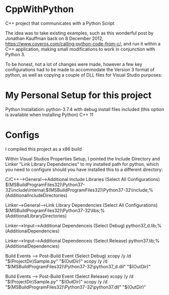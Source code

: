# CppWithPython
C++ project that communicates with a Python Script

The idea was to take existing examples, such as this wonderful post by Jonathan Kauffman back on 8 December 2012, https://www.coveros.com/calling-python-code-from-c/, and run it within a C++ application, making small modifications to work in conjunction with Python 3. 

To be honest, not a lot of changes were made, however a few key configurations had to be made to accommodate the Version 3 format of python, as well as copying a couple of DLL files for Visual Studio purposes:

# My Personal Setup for this project
Python Installation: python-3.7.4 with debug install files included (this option is available when installing Python)
C++ 11


# Configs
I compiled this project as a x86 build

Within Visual Studios Properties Setup, I pointed the Include Directory and Linker "Link Library Dependencies" to my installed path for python, which you need to configure should you have installed this to a different directory: 

C/C++-->General-->Additional Include Libraries (Select All Configurations)
$(MSBuildProgramFiles32)\Python37-32\include\internal;$(MSBuildProgramFiles32)\Python37-32\include;%(AdditionalIncludeDirectories)

Linker-->General-->Link Library Dependencies (Select All Configurations)
$(MSBuildProgramFiles32)\Python37-32\libs;%(AdditionalLibraryDirectories)

Linker-->Input-->Additional Dependenceis (Select Debug)
python37_d.lib;%(AdditionalDependencies)

Linker-->Input-->Additional Dependenceis (Select Release)
python37.lib;%(AdditionalDependencies)

Build Events --> Post-Build Event (Select Debug)
xcopy /y /d "$(ProjectDir)Sample.py" "$(OutDir)"
xcopy /y /d "$(MSBuildProgramFiles32)\Python37-32\python37_d.dll" "$(OutDir)"

Build Events --> Post-Build Event (Select Release)
xcopy /y /d "$(ProjectDir)Sample.py" "$(OutDir)"
xcopy /y /d "$(MSBuildProgramFiles32)\Python37-32\python37.dll" "$(OutDir)"
